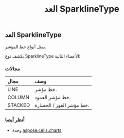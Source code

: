﻿---
title: العد SparklineType
second_title: Aspose.Cells for Python via .NET API المراجع
description:
type: docs
weight: 630
url: /ar/python-net/aspose.cells.charts/sparklinetype/
is_root: false
---
##  العد SparklineType
يمثل أنواع خط المؤشر.



يكشف نوع SparklineType الأعضاء التالية:

###  مجالات
| مجال| وصف|
| :- | :- |
| LINE | خط مؤشر.|
| COLUMN | خط مؤشر العمود.|
| STACKED | خط مؤشر الفوز / الخسارة.|



###  أنظر أيضا
* وحدة [aspose.cells.charts](..)
